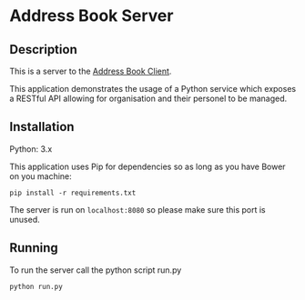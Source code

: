 # Address Book Server

## Description

This is a server to the [Address Book Client](https://github.com/r-giskard-reventlov/address_book_client "Address Book Client").

This application demonstrates the usage of a Python service which exposes a RESTful API allowing for organisation and
their personel to be managed.

## Installation

Python: 3.x

This application uses Pip for dependencies so as long as you have Bower on you machine:

```
pip install -r requirements.txt
```

The server is run on `localhost:8080` so please make sure this port is unused.

## Running

To run the server call the python script run.py

```
python run.py
```
